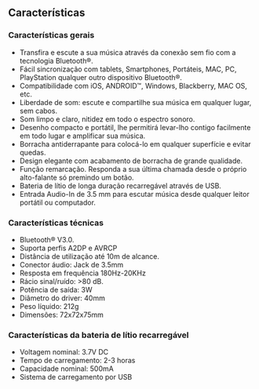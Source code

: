## Características

### Características gerais

* Transfira e escute a sua música através da conexão sem fio com a tecnologia Bluetooth®.
* Fácil sincronização com tablets, Smartphones, Portáteis, MAC, PC, PlayStation qualquer outro dispositivo Bluetooth®.
* Compatibilidade com iOS, ANDROID™, Windows, Blackberry, MAC OS, etc.
* Liberdade de som: escute e compartilhe sua música em qualquer lugar, sem cabos.
* Som limpo e claro, nitidez em todo o espectro sonoro. 
* Desenho compacto e portátil, lhe permitirá levar-lho contigo facilmente em todo lugar e amplificar sua música.
* Borracha antiderrapante para colocá-lo em qualquer superfície e evitar quedas.
* Design elegante com acabamento de borracha de grande qualidade.
* Função remarcação. Responda a sua última chamada desde o próprio alto-falante só premindo um botão.
* Bateria de lítio de longa duração recarregável através de USB.
* Entrada Audio-In de 3.5 mm para escutar música desde qualquer leitor portátil ou computador.

### Características técnicas

* Bluetooth® V3.0. 
* Suporta perfis A2DP e AVRCP
* Distância de utilização até 10m de alcance.
* Conector áudio: Jack de 3.5mm
* Resposta em frequência 180Hz-20KHz
* Rácio sinal/ruído: >80 dB.
* Potência de saída: 3W
* Diâmetro do driver: 40mm
* Peso líquido: 212g
* Dimensões: 72x72x75mm

### Características da bateria de lítio recarregável
* Voltagem nominal: 3.7V DC
* Tempo de carregamento: 2-3 horas
* Capacidade nominal: 500mA
* Sistema de carregamento por USB
